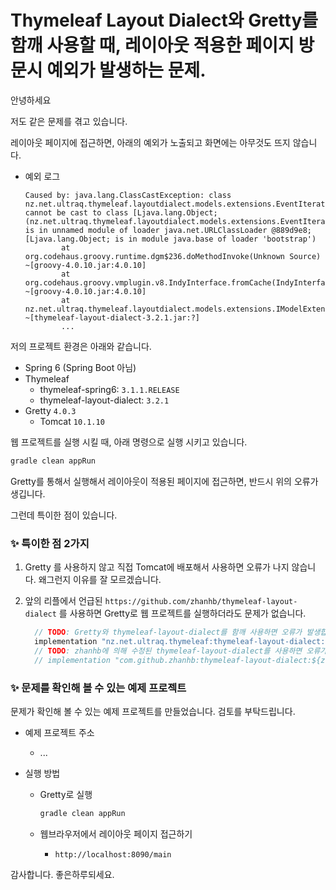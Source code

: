 # Thymeleaf Layout Dialect와 Gretty를 함깨 사용할 때, 레이아웃 적용한 페이지 방문시 예외가 발생하는 문제.



안녕하세요

저도 같은 문제를 겪고 있습니다.

레이아웃 페이지에 접근하면, 아래의 예외가 노출되고 화면에는 아무것도 뜨지 않습니다.

* 예외 로그

  ```
  Caused by: java.lang.ClassCastException: class nz.net.ultraq.thymeleaf.layoutdialect.models.extensions.EventIterator cannot be cast to class [Ljava.lang.Object; (nz.net.ultraq.thymeleaf.layoutdialect.models.extensions.EventIterator is in unnamed module of loader java.net.URLClassLoader @889d9e8; [Ljava.lang.Object; is in module java.base of loader 'bootstrap')
          at org.codehaus.groovy.runtime.dgm$236.doMethodInvoke(Unknown Source) ~[groovy-4.0.10.jar:4.0.10]
          at org.codehaus.groovy.vmplugin.v8.IndyInterface.fromCache(IndyInterface.java:321) ~[groovy-4.0.10.jar:4.0.10]
          at nz.net.ultraq.thymeleaf.layoutdialect.models.extensions.IModelExtensions.find(IModelExtensions.groovy:117) ~[thymeleaf-layout-dialect-3.2.1.jar:?]
          ...
  ```



저의 프로젝트 환경은 아래와 같습니다.

* Spring 6 (Spring Boot 아님)
* Thymeleaf
  * thymeleaf-spring6: `3.1.1.RELEASE`
  * thymeleaf-layout-dialect: `3.2.1`
* Gretty `4.0.3`
  * Tomcat `10.1.10`



웹 프로젝트를 실행 시킬 때, 아래 명령으로 실행 시키고 있습니다.

```sh
gradle clean appRun
```

Gretty를 통해서 실행해서 레이아웃이 적용된 페이지에 접근하면,  반드시 위의 오류가 생깁니다.



그런데 특이한 점이 있습니다.



### ✨ 특이한 점 2가지

1. Gretty 를 사용하지 않고 직접 Tomcat에 배포해서 사용하면 오류가 나지 않습니다. 왜그런지 이유를 잘 모르겠습니다.

2. 앞의 리플에서 언급된 `https://github.com/zhanhb/thymeleaf-layout-dialect` 를 사용하면 Gretty로 웹 프로젝트를 실행하더라도 문제가 없습니다.

   ```groovy
     // TODO: Gretty와 thymeleaf-layout-dialect를 함깨 사용하면 오류가 발생합니다.
     implementation "nz.net.ultraq.thymeleaf:thymeleaf-layout-dialect:${thymeleafLayoutVersion}"
     // TODO: zhanhb에 의해 수정된 thymeleaf-layout-dialect를 사용하면 오류가 발생하지 않습니다.
     // implementation "com.github.zhanhb:thymeleaf-layout-dialect:${zhanhbThymeleafLayoutVersion}"
   ```
   
   



### ✨ 문제를 확인해 볼 수 있는 예제 프로젝트

문제가 확인해 볼 수 있는 예제 프로젝트를 만들었습니다. 검토를 부탁드립니다.

* 예제 프로젝트 주소
  * ...

* 실행 방법

  * Gretty로 실행

    ```sh
    gradle clean appRun
    ```

  * 웹브라우저에서 레이아웃 페이지 접근하기

    * `http://localhost:8090/main`




감사합니다. 좋은하루되세요.
